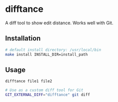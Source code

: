 # difftance

A diff tool to show edit distance. Works well with Git.

## Installation

```sh
# default install directory: /usr/local/bin
make install INSTALL_DIR=install_path
```

## Usage

```sh
difftance file1 file2

# Use as a custom diff tool for Git
GIT_EXTERNAL_DIFF="difftance" git diff
```
